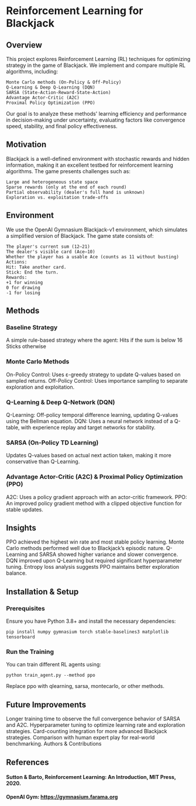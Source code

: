 # Reinforcement Learning for Blackjack
## Overview
This project explores Reinforcement Learning (RL) techniques for optimizing strategy in the game of Blackjack. We implement and compare multiple RL algorithms, including:
```
Monte Carlo methods (On-Policy & Off-Policy)
Q-Learning & Deep Q-Learning (DQN)
SARSA (State-Action-Reward-State-Action)
Advantage Actor-Critic (A2C)
Proximal Policy Optimization (PPO)
```
Our goal is to analyze these methods' learning efficiency and performance in decision-making under uncertainty, evaluating factors like convergence speed, stability, and final policy effectiveness.

## Motivation

Blackjack is a well-defined environment with stochastic rewards and hidden information, making it an excellent testbed for reinforcement learning algorithms. The game presents challenges such as:
```
Large and heterogeneous state space
Sparse rewards (only at the end of each round)
Partial observability (dealer's full hand is unknown)
Exploration vs. exploitation trade-offs
```

## Environment

We use the OpenAI Gymnasium Blackjack-v1 environment, which simulates a simplified version of Blackjack. The game state consists of:
```
The player's current sum (12–21)
The dealer's visible card (Ace–10)
Whether the player has a usable Ace (counts as 11 without busting)
Actions:
Hit: Take another card.
Stick: End the turn.
Rewards:
+1 for winning
0 for drawing
-1 for losing
```

## Methods

### Baseline Strategy
A simple rule-based strategy where the agent:
Hits if the sum is below 16
Sticks otherwise
### Monte Carlo Methods
On-Policy Control: Uses ε-greedy strategy to update Q-values based on sampled returns.
Off-Policy Control: Uses importance sampling to separate exploration and exploitation.
### Q-Learning & Deep Q-Network (DQN)
Q-Learning: Off-policy temporal difference learning, updating Q-values using the Bellman equation.
DQN: Uses a neural network instead of a Q-table, with experience replay and target networks for stability.
### SARSA (On-Policy TD Learning)
Updates Q-values based on actual next action taken, making it more conservative than Q-Learning.
### Advantage Actor-Critic (A2C) & Proximal Policy Optimization (PPO)
A2C: Uses a policy gradient approach with an actor-critic framework.
PPO: An improved policy gradient method with a clipped objective function for stable updates.

## Insights
PPO achieved the highest win rate and most stable policy learning.
Monte Carlo methods performed well due to Blackjack’s episodic nature.
Q-Learning and SARSA showed higher variance and slower convergence.
DQN improved upon Q-Learning but required significant hyperparameter tuning.
Entropy loss analysis suggests PPO maintains better exploration balance.

## Installation & Setup

### Prerequisites
Ensure you have Python 3.8+ and install the necessary dependencies:
```
pip install numpy gymnasium torch stable-baselines3 matplotlib tensorboard
```
### Run the Training
You can train different RL agents using:
```
python train_agent.py --method ppo
```
Replace ppo with qlearning, sarsa, montecarlo, or other methods.

## Future Improvements

Longer training time to observe the full convergence behavior of SARSA and A2C.
Hyperparameter tuning to optimize learning rate and exploration strategies.
Card-counting integration for more advanced Blackjack strategies.
Comparison with human expert play for real-world benchmarking.
Authors & Contributions

## References

#### Sutton & Barto, Reinforcement Learning: An Introduction, MIT Press, 2020.
#### OpenAI Gym: https://gymnasium.farama.org
